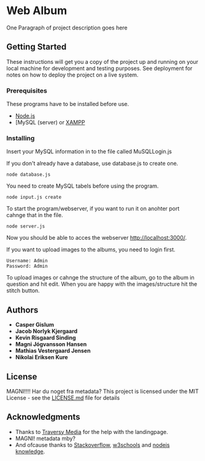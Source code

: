 # Web Album

One Paragraph of project description goes here

## Getting Started

These instructions will get you a copy of the project up and running on your local machine for development and testing purposes. See deployment for notes on how to deploy the project on a live system.

### Prerequisites

These programs have to be installed before use.

* [Node.js](https://nodejs.org/en/download/)
* [MySQL (server) or [XAMPP](ttps://www.apachefriends.org/index.html) 

### Installing

Insert your MySQL information in to the file called MuSQLLogin.js 

If you don't already have a database, use database.js to create one. 
```
node database.js
```

You need to create MySQL tabels before using the program.
```
node input.js create
```

To start the program/webserver, if you want to run it on anohter port cahnge that in the file.
```
node server.js
```
Now you should be able to acces the webserver [http://localhost:3000/](http://localhost:3000/).

If you want to upload images to the albums, you need to login first.
```
Username: Admin
Password: Admin
```

To upload images or cahnge the structure of the  album, go to the album in question and hit edit. When you are happy with the images/structure hit the stitch button.

## Authors

* **Casper Gislum**
* **Jacob Norlyk Kjergaard**
* **Kevin Risgaard Sinding**
* **Magni Jógvansson Hansen**
* **Mathias Vestergaard Jensen**
* **Nikolai Eriksen Kure**

## License

MAGNI!!!! Har du noget fra metadata?
This project is licensed under the MIT License - see the [LICENSE.md](LICENSE.md) file for details

## Acknowledgments
* Thanks to [Traversy Media](https://www.youtube.com/channel/UC29ju8bIPH5as8OGnQzwJyA) for the help with the landingpage.
* MAGNI! metadata mby?
* And ofcause thanks to [Stackoverflow](https://www.Stackoverflow.com), [w3schools](https://www.w3schools.com/) and [nodejs knowledge](https://nodejs.org/en/knowledge/).

